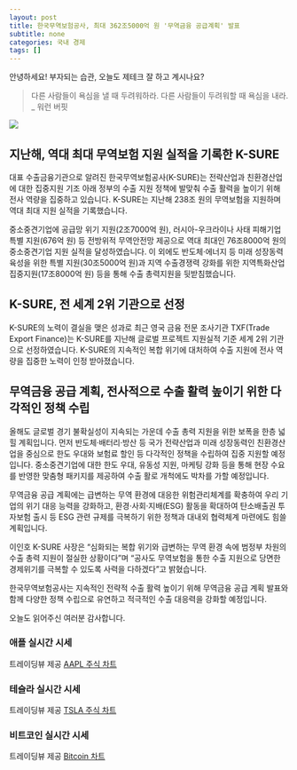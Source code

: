 ```yaml
---
layout: post
title: 한국무역보험공사, 최대 362조5000억 원 '무역금융 공급계획' 발표
subtitle: none
categories: 국내 경제
tags: []
---
```


안녕하세요! 부자되는 습관, 오늘도 제테크 잘 하고 계시나요?

> 다른 사람들이 욕심을 낼 때 두려워하라. 다른 사람들이 두려워할 때 욕심을 내라. _ 워런 버핏






![](https://source.unsplash.com/800x450/?luxury)

##  지난해, 역대 최대 무역보험 지원 실적을 기록한 K-SURE

대표 수출금융기관으로 알려진 한국무역보험공사(K-SURE)는 전략산업과 친환경산업에 대한 집중지원 기조 아래 정부의 수출 지원 정책에 발맞춰 수출 활력을 높이기 위해 전사 역량을 집중하고 있습니다. K-SURE는 지난해 238조 원의 무역보험을 지원하며 역대 최대 지원 실적을 기록했습니다.

중소중견기업에 공급망 위기 지원(2조7000억 원), 러시아-우크라이나 사태 피해기업 특별 지원(676억 원) 등 전방위적 무역안전망 제공으로 역대 최대인 76조8000억 원의 중소중견기업 지원 실적을 달성하였습니다. 이 외에도 반도체·에너지 등 미래 성장동력 육성을 위한 특별 지원(30조5000억 원)과 지역 수출경쟁력 강화를 위한 지역특화산업 집중지원(17조8000억 원) 등을 통해 수출 총력지원을 뒷받침했습니다.

## K-SURE, 전 세계 2위 기관으로 선정

K-SURE의 노력이 결실을 맺은 성과로 최근 영국 금융 전문 조사기관 TXF(Trade Export Finance)는 K-SURE를 지난해 글로벌 프로젝트 지원실적 기준 세계 2위 기관으로 선정하였습니다. K-SURE의 지속적인 복합 위기에 대처하여 수출 지원에 전사 역량을 집중한 노력이 인정 받아졌습니다.

## 무역금융 공급 계획, 전사적으로 수출 활력 높이기 위한 다각적인 정책 수립

올해도 글로벌 경기 불확실성이 지속되는 가운데 수출 총력 지원을 위한 보폭을 한층 넓힐 계획입니다. 먼저 반도체·배터리·방산 등 국가 전략산업과 미래 성장동력인 친환경산업을 중심으로 한도 우대와 보험료 할인 등 다각적인 정책을 수립하여 집중 지원할 예정입니다. 중소중견기업에 대한 한도 우대, 유동성 지원, 마케팅 강화 등을 통해 현장 수요를 반영한 맞춤형 패키지를 제공하여 수출 활로 개척에도 박차를 가할 예정입니다.

무역금융 공급 계획에는 급변하는 무역 환경에 대응한 위험관리체계를 확충하여 우리 기업의 위기 대응 능력을 강화하고, 환경·사회·지배(ESG) 활동을 확대하여 탄소배출권 투자보험 출시 등 ESG 관련 규제를 극복하기 위한 정책과 대내외 협력체계 마련에도 힘쓸 계획입니다.

이인호 K-SURE 사장은 “심화되는 복합 위기와 급변하는 무역 환경 속에 범정부 차원의 수출 총력 지원이 절실한 상황이다”며 “공사도 무역보험을 통한 수출 지원으로 당면한 경제위기를 극복할 수 있도록 사력을 다하겠다”고 밝혔습니다. 

한국무역보험공사는 지속적인 전략적 수출 활력 높이기 위해 무역금융 공급 계획 발표와 함께 다양한 정책 수립으로 유연하고 적극적인 수출 대응력을 강화할 예정입니다.

오늘도 읽어주신 여러분 감사합니다.

### 애플 실시간 시세


<!-- TradingView Widget BEGIN -->
<div class="tradingview-widget-container">
  <div id="tradingview_6a264"></div>
  <div class="tradingview-widget-copyright">트레이딩뷰 제공 <a href="https://kr.tradingview.com/symbols/NASDAQ-AAPL/" rel="noopener" target="_blank"><span class="blue-text">AAPL 주식 차트</span></a></div>
  <script type="text/javascript" src="https://s3.tradingview.com/tv.js"></script>
  <script type="text/javascript">
  new TradingView.widget(
  {
  "autosize": true,
  "symbol": "NASDAQ:AAPL",
  "interval": "D",
  "timezone": "Asia/Seoul",
  "theme": "light",
  "style": "1",
  "locale": "kr",
  "toolbar_bg": "#f1f3f6",
  "enable_publishing": false,
  "hide_top_toolbar": true,
  "hide_legend": true,
  "save_image": false,
  "container_id": "tradingview_6a264"
}
  );
  </script>
</div>
<!-- TradingView Widget END -->


### 테슬라 실시간 시세


<!-- TradingView Widget BEGIN -->
<div class="tradingview-widget-container">
  <div id="tradingview_39d77"></div>
  <div class="tradingview-widget-copyright">트레이딩뷰 제공 <a href="https://kr.tradingview.com/symbols/NASDAQ-TSLA/" rel="noopener" target="_blank"><span class="blue-text">TSLA 주식 차트</span></a></div>
  <script type="text/javascript" src="https://s3.tradingview.com/tv.js"></script>
  <script type="text/javascript">
  new TradingView.widget(
  {
  "autosize": true,
  "symbol": "NASDAQ:TSLA",
  "interval": "D",
  "timezone": "Asia/Seoul",
  "theme": "light",
  "style": "1",
  "locale": "kr",
  "toolbar_bg": "#f1f3f6",
  "enable_publishing": false,
  "hide_top_toolbar": true,
  "hide_legend": true,
  "save_image": false,
  "container_id": "tradingview_39d77"
}
  );
  </script>
</div>
<!-- TradingView Widget END -->


### 비트코인 실시간 시세


<!-- TradingView Widget BEGIN -->
<div class="tradingview-widget-container">
  <div id="tradingview_3f91e"></div>
  <div class="tradingview-widget-copyright">트레이딩뷰 제공 <a href="https://kr.tradingview.com/symbols/BTCUSD/?exchange=BITSTAMP" rel="noopener" target="_blank"><span class="blue-text">Bitcoin 차트</span></a></div>
  <script type="text/javascript" src="https://s3.tradingview.com/tv.js"></script>
  <script type="text/javascript">
  new TradingView.widget(
  {
  "autosize": true,
  "symbol": "BITSTAMP:BTCUSD",
  "interval": "D",
  "timezone": "Asia/Seoul",
  "theme": "light",
  "style": "1",
  "locale": "kr",
  "toolbar_bg": "#f1f3f6",
  "enable_publishing": false,
  "hide_top_toolbar": true,
  "hide_legend": true,
  "save_image": false,
  "container_id": "tradingview_3f91e"
}
  );
  </script>
</div>
<!-- TradingView Widget END -->

